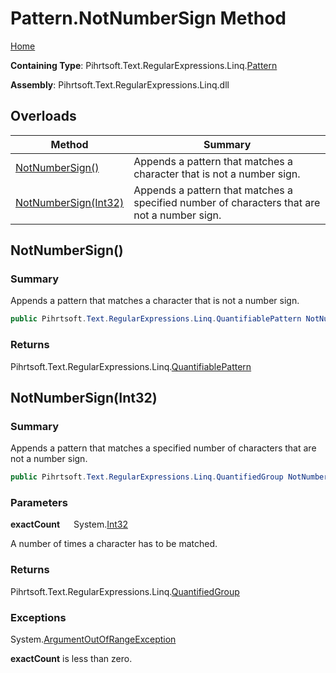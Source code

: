 # Pattern\.NotNumberSign Method

[Home](../../../../../../README.md)

**Containing Type**: Pihrtsoft\.Text\.RegularExpressions\.Linq\.[Pattern](../README.md)

**Assembly**: Pihrtsoft\.Text\.RegularExpressions\.Linq\.dll

## Overloads

| Method | Summary |
| ------ | ------- |
| [NotNumberSign()](#Pihrtsoft_Text_RegularExpressions_Linq_Pattern_NotNumberSign) | Appends a pattern that matches a character that is not a number sign\. |
| [NotNumberSign(Int32)](#Pihrtsoft_Text_RegularExpressions_Linq_Pattern_NotNumberSign_System_Int32_) | Appends a pattern that matches a specified number of characters that are not a number sign\. |

## NotNumberSign\(\) <a name="Pihrtsoft_Text_RegularExpressions_Linq_Pattern_NotNumberSign"></a>

### Summary

Appends a pattern that matches a character that is not a number sign\.

```csharp
public Pihrtsoft.Text.RegularExpressions.Linq.QuantifiablePattern NotNumberSign()
```

### Returns

Pihrtsoft\.Text\.RegularExpressions\.Linq\.[QuantifiablePattern](../../QuantifiablePattern/README.md)

## NotNumberSign\(Int32\) <a name="Pihrtsoft_Text_RegularExpressions_Linq_Pattern_NotNumberSign_System_Int32_"></a>

### Summary

Appends a pattern that matches a specified number of characters that are not a number sign\.

```csharp
public Pihrtsoft.Text.RegularExpressions.Linq.QuantifiedGroup NotNumberSign(int exactCount)
```

### Parameters

**exactCount** &emsp; System\.[Int32](https://docs.microsoft.com/en-us/dotnet/api/system.int32)

A number of times a character has to be matched\.

### Returns

Pihrtsoft\.Text\.RegularExpressions\.Linq\.[QuantifiedGroup](../../QuantifiedGroup/README.md)

### Exceptions

System\.[ArgumentOutOfRangeException](https://docs.microsoft.com/en-us/dotnet/api/system.argumentoutofrangeexception)

**exactCount** is less than zero\.

